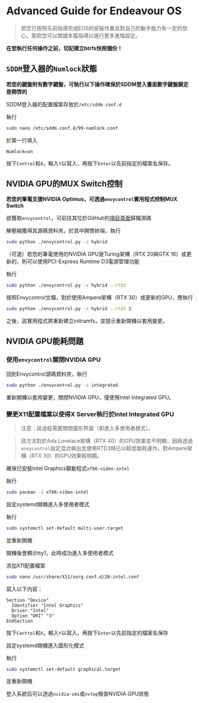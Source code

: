 # Advanced Guide for Endeavour OS
>若您已按照先前指導完成EOS的安裝作業且對自己的動手能力有一定的信心，那麽您可以閲讀本篇指導以進行更多進階設定。

**在您執行任何操作之前，切記建立btrfs快照備份！**

## `SDDM`登入器的`Numlock`狀態
**若您的鍵盤附有數字鍵盤，可執行以下操作確保於SDDM登入畫面數字鍵盤鎖定是開啓的**

SDDM登入器的配置檔案存放於`/etc/sddm.conf.d`

執行
```sh
sudo nano /etc/sddm.conf.d/99-numlock.conf
```

於第一行填入
```
Numlock=on
```

按下`Control`和`X`，輸入`Y`以寫入，再按下`Enter`以先前指定的檔案名保存。

## NVIDIA GPU的MUX Switch控制
**若您的筆電支援NVIDIA Optimus，可透過`envycontrol`實用程式控制MUX Switch**

欲獲取`envycontrol`，可前往其位於*GitHub*的[項目頁面](https://github.com/bayasdev/envycontrol)歸檔源碼

解壓縮獲得其源碼資料夾，於其中開啓終端，執行
```sh
sudo python ./envycontrol.py -s hybrid
```
（可選）若您的筆電使用的NVIDIA GPU是Turing架構（RTX 20與GTX 16）或更新的，則可以使用PCI-Express Runtime D3電源管理功能

執行
```sh
sudo python ./envycontrol.py -s hybrid --rtd3
```
按照Envycontrol文檔，對於使用Ampere架構（RTX 30）或更新的GPU，應執行
```sh
sudo python ./envycontrol.py -s hybrid --rtd3 3
```

之後，該實用程式將重新建立initramfs，並提示重新開機以套用變更。

## NVIDIA GPU能耗問題

### 使用`envycontrol`關閉NVIDIA GPU
回到Envycontrol源碼資料夾，執行
```sh
sudo python ./envycontrol.py -s integrated
```
重新開機以套用變更，關閉NVIDIA GPU，僅使用Intel Integrated GPU。

### 變更X11配置檔案以使得X Server執行於Intel Integrated GPU
>注意：該過程需要關閉圖形界面（即進入多使用者模式）。

>該方法對於Ada Lovelace架構（RTX 40）的GPU效果並不明顯，因爲透過`envycontrol`設定混合輸出並使用RTD3時已以較低能耗運作。對Ampere架構（RTX 30）的GPU效果較明顯。

確保已安裝Intel Graphics驅動程式`xf86-video-intel`

執行
```sh
sudo pacman -S xf86-video-intel
```

設定systemd開機進入多使用者模式

執行
```sh
sudo systemctl set-default multi-user.target
```
並重新開機

開機後會顯示tty1，此時成功進入多使用者模式

添加X11配置檔案
```sh
sudo nano /usr/share/X11/xorg.conf.d/20-intel.conf
```

寫入以下内容：
```
Section "Device"
  Identifier "Intel Graphics"
  Driver "Intel"
  Option "DRI" "3"
EndSection
```
按下`Control`和`X`，輸入`Y`以寫入，再按下`Enter`以先前指定的檔案名保存

設定systemd開機進入圖形化模式

執行
```sh
sudo systemctl set-default graphical.target
```
並重新開機

登入系統后可以透過`nvidia-smi`或`nvtop`檢查NVIDIA GPU狀態